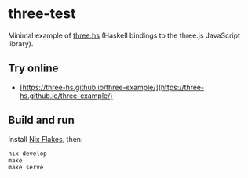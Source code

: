 # three-test

Minimal example of [three.hs](https://github.com/three-hs/three.hs) (Haskell
bindings to the three.js JavaScript library).


## Try online

- [https://three-hs.github.io/three-example/](https://three-hs.github.io/three-example/)


## Build and run

Install [Nix Flakes](https://nixos.wiki/wiki/Flakes), then:

```
nix develop
make
make serve
```

